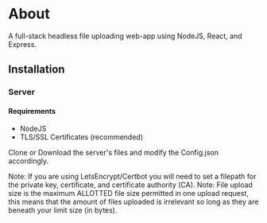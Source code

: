 # About
A full-stack headless file uploading web-app using NodeJS, React, and Express.

## Installation
### Server
#### Requirements
- NodeJS
- TLS/SSL Certificates (recommended)

Clone or Download the server's files and modify the Config.json accordingly.

Note: If you are using LetsEncrypt/Certbot you will need to set a filepath for the private key, certificate, and certificate authority (CA).
Note: File upload size is the maximum ALLOTTED file size permitted in one upload request, this means that the amount of files uploaded is irrelevant so long as they are beneath your limit size (in bytes).
